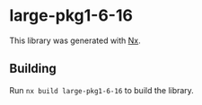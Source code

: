# large-pkg1-6-16

This library was generated with [Nx](https://nx.dev).

## Building

Run `nx build large-pkg1-6-16` to build the library.
